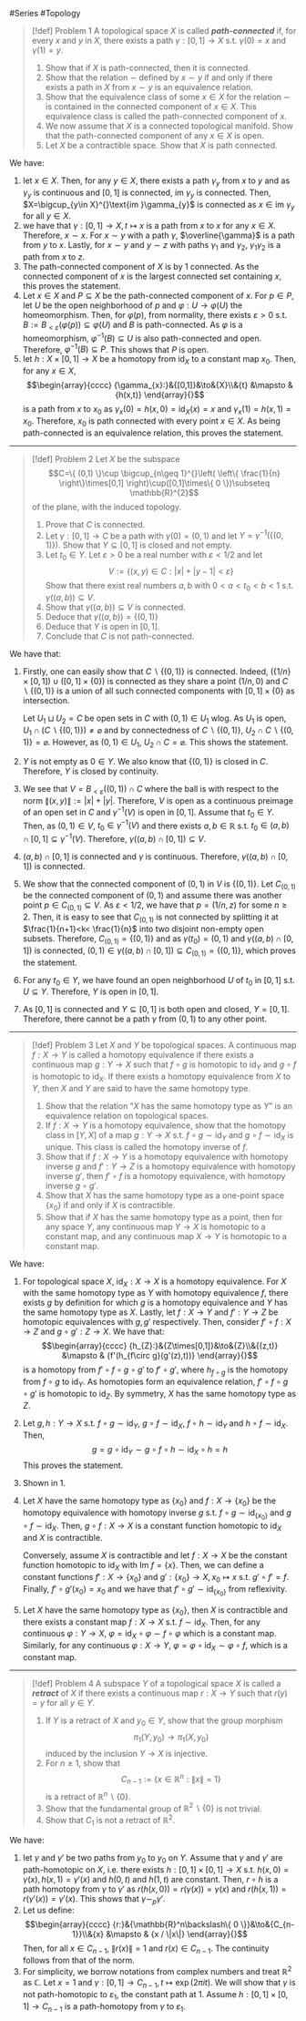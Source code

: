 #Series #Topology 

> [!def] Problem 1
> A topological space $X$ is called ***path-connected*** if, for every $x$ and $y$ in $X$, there exists a path $\gamma:[0,1]\to X$ s.t. $\gamma(0)=x$ and $\gamma(1)=y$.
> 1. Show that if $X$ is path-connected, then it is connected. 
> 2. Show that the relation $\sim$ defined by $x\sim y$ if and only if there exists a path in $X$ from $x\sim y$ is an equivalence relation. 
> 3. Show that the equivalence class of some $x\in X$ for the relation $\sim$ is contained in the connected component of $x\in X$. This equivalence class is called the path-connected component of $x$. 
> 4. We now assume that $X$ is a connected topological manifold. Show that the path-connected component of any $x\in X$ is open. 
> 5. Let $X$ be a contractible space. Show that $X$ is path connected. 

We have:
1. let $x\in X$. Then, for any $y\in X$, there exists a path $\gamma_{y}$ from $x$ to $y$ and as $\gamma_{y}$ is continuous and $[0,1]$ is connected, $\text{im }\gamma_{y}$ is connected. Then, $X=\bigcup_{y\in X}^{}\text{im }\gamma_{y}$ is connected as $x\in \text{im }\gamma_{y}$ for all $y\in X$.
2. we have that $\gamma:[0,1]\to X,t\mapsto x$ is a path from $x$ to $x$ for any $x\in X$. Therefore, $x \sim x$. For $x\sim y$ with a path $\gamma$, $\overline{\gamma}$ is a path from $y$ to $x$. Lastly, for $x\sim y$ and $y\sim z$ with paths $\gamma_{1}$ and $\gamma_{2}$, $\gamma_{1}\gamma_{2}$ is a path from $x$ to $z$.
3. The path-connected component of $X$ is by 1 connected. As the connected component of $x$ is the largest connected set containing $x$, this proves the statement.
4. Let $x\in X$ and $P\subseteq X$ be the path-connected component of $x$. For $p\in P$, let $U$ be the open neighborhood of $p$ and $\varphi:U\to\varphi(U)$ the homeomorphism. Then, for $\varphi(p)$, from normality, there exists $\varepsilon>0$ s.t. $B:=B_{<\varepsilon}(\varphi(p))\subseteq\varphi(U)$ and $B$ is path-connected. As $\varphi$ is a homeomorphism, $\varphi ^{-1}(B)\subseteq U$ is also path-connected and open. Therefore, $\varphi ^{-1}(B)\subseteq P$. This shows that $P$ is open.
5. let $h:X\times[0,1]\to X$ be a homotopy from $\text{id}_{X}$ to a constant map $x_{0}$. Then, for any $x\in X$, $$\begin{array}{cccc} {\gamma_{x}:}&{[0,1]}&\to&{X}\\&{t} &\mapsto & {h(x,t)} \end{array}{}$$is a path from $x$ to $x_{0}$ as $\gamma_{x}(0)=h(x,0)=\text{id}_{X}(x)=x$ and $\gamma_{x}(1)=h(x,1)=x_{0}$. Therefore, $x_{0}$ is path connected with every point $x\in X$. As being path-connected is an equivalence relation, this proves the statement.
---
> [!def] Problem 2
> Let $X$ be the subspace $$C=\{ (0,1) \}\cup \bigcup_{n\geq 1}^{}\left( \left\{  \frac{1}{n}  \right\}\times[0,1] \right)\cup([0,1]\times\{ 0 \})\subseteq \mathbb{R}^{2}$$
> of the plane, with the induced topology. 
> 1. Prove that $C$ is connected. 
> 2. Let $\gamma:[0,1]\to C$ be a path with $\gamma(0)=(0,1)$ and let $Y=\gamma ^{-1}(\{ (0,1) \})$. Show that $Y\subseteq[0,1]$ is closed and not empty. 
> 3. Let $t_{0}\in Y$. Let $\varepsilon>0$ be a real number with $\varepsilon<1/2$ and let $$V:=\{ (x,y)\in C:\left| x \right| +\left| y-1 \right| <\varepsilon \}$$Show that there exist real numbers $a,b$ with $0<a<t_{0}<b<1$ s.t. $\gamma((a,b))\subseteq V$.
> 4. Show that $\gamma((a,b))\subseteq V$ is connected. 
> 5. Deduce that $\gamma((a,b))=\{ (0,1) \}$
> 6. Deduce that $Y$ is open in $[0,1]$. 
> 7. Conclude that $C$ is not path-connected.

We have that:
1. Firstly, one can easily show that $C \backslash \{ (0,1) \}$ is connected. Indeed, $(\{ 1 / n \}\times[0,1])\cup([0,1]\times \{ 0 \})$ is connected as they share a point $(1/n, 0)$ and $C\backslash\{ (0,1) \}$ is a union of all such connected components with $[0,1]\times \{ 0 \}$ as intersection. 
   
   Let $U_{1}\sqcup U_{2}=C$ be open sets in $C$ with $(0,1)\in U_{1}$ wlog. As $U_{1}$ is open, $U_{1}\cap (C \backslash \{ (0,1) \})\neq \varnothing$ and by connectedness of $C \backslash\{ (0,1) \}$, $U_{2}\cap C\backslash\{ (0,1) \}=\varnothing$. However, as $(0,1)\in U_{1}$, $U_{2}\cap C=\varnothing$. This shows the statement.
2. $Y$ is not empty as $0\in Y$. We also know that $\{ (0,1) \}$ is closed in $C$. Therefore, $Y$ is closed by continuity.
3. We see that $V=B_{<\varepsilon}((0,1))\cap C$ where the ball is with respect to the norm $\|(x,y)\|:=\left| x \right|+\left| y \right|$. Therefore, $V$ is open as a continuous preimage of an open set in $C$ and $\gamma ^{-1}(V)$ is open in $[0,1]$. Assume that $t_{0}\in Y$. Then, as $(0,1)\in V$, $t_{0}\in \gamma ^{-1}(V)$ and there exists $a,b\in \mathbb{R}$ s.t. $t_{0}\in(a,b)\cap[0,1]\subseteq \gamma ^{-1}(V)$. Therefore, $\gamma((a,b)\cap[0,1])\subseteq V$.
4. $(a,b)\cap[0,1]$ is connected and $\gamma$ is continuous. Therefore, $\gamma((a,b)\cap[0,1])$ is connected.
5. We show that the connected component of $(0,1)$ in $V$ is $\{ (0,1) \}$. Let $C_{(0,1)}$ be the connected component of $(0,1)$ and assume there was another point $p\in C_{(0,1)}\subseteq V$. As $\varepsilon< 1/2$, we have that $p=(1 / n,z)$ for some $n\geq 2$. Then, it is easy to see that $C_{(0,1)}$ is not connected by splitting it at $\frac{1}{n+1}<k< \frac{1}{n}$ into two disjoint non-empty open subsets. Therefore, $C_{(0,1)}=\{ (0,1) \}$ and as $\gamma(t_{0})=(0,1)$ and $\gamma((a,b)\cap[0,1])$ is connected, $(0,1)\in\gamma((a,b)\cap[0,1])\subseteq C_{(0,1)}=\{ (0,1) \}$, which proves the statement.
6. For any $t_{0}\in Y$, we have found an open neighborhood $U$ of $t_{0}$ in $[0,1]$ s.t. $U\subseteq Y$. Therefore, $Y$ is open in $[0,1]$. 
7. As $[0,1]$ is connected and $Y\subseteq[0,1]$ is both open and closed, $Y=[0,1]$. Therefore, there cannot be a path $\gamma$ from $(0,1)$ to any other point.
---
> [!def] Problem 3
> Let $X$ and $Y$ be topological spaces. A continuous map $f:X\to Y$ is called a homotopy equivalence if there exists a continuous map $g:Y\to X$ such that $f\circ g$ is homotopic to $\text{id}_{Y}$ and $g\circ f$ is homotopic to $\text{id}_{X}$. If there exists a homotopy equivalence from $X$ to $Y$, then $X$ and $Y$ are said to have the same homotopy type.
> 1. Show that the relation ”$X$ has the same homotopy type as $Y$” is an equivalence relation on topological spaces.
> 2. If $f:X\to Y$ is a homotopy equivalence, show that the homotopy class in $[Y,X]$ of a map $g:Y\to X$ s.t. $f\circ g \sim \text{id}_{Y}$ and $g\circ f \sim \text{id}_{X}$ is unique. This class is called the homotopy inverse of $f$.
> 3. Show that if $f:X\to Y$ is a homotopy equivalence with homotopy inverse $g$ and $f':Y\to Z$ is a homotopy equivalence with homotopy inverse $g'$, then $f'\circ f$ is a homotopy equivalence, with homotopy inverse $g\circ g'$.
> 4. Show that $X$ has the same homotopy type as a one-point space $\{ x_{0} \}$ if and only if $X$ is contractible.
> 5. Show that if $X$ has the same homotopy type as a point, then for any space $Y$, any continuous map $Y\to X$ is homotopic to a constant map, and any continuous map $X\to Y$ is homotopic to a constant map.

We have:
1. For topological space $X$, $\text{id}_{X}:X\to X$ is a homotopy equivalence. For $X$ with the same homotopy type as $Y$ with homotopy equivalence $f$, there exists $g$ by definition for which $g$ is a homotopy equivalence and $Y$ has the same homotopy type as $X$. Lastly, let $f:X\to Y$ and $f':Y\to Z$ be homotopic equivalences with $g,g'$ respectively. Then, consider $f'\circ f:X\to Z$ and $g\circ g':Z\to X$. We have that: $$\begin{array}{cccc} {h_{Z}:}&{Z\times[0,1]}&\to&{Z}\\&{(z,t)} &\mapsto & {f'(h_{f\circ g}(g'(z),t))} \end{array}{}$$is a homotopy from $f'\circ f\circ g\circ g'$ to $f'\circ g'$, where $h_{f\circ g}$ is the homotopy from $f\circ g$ to $\text{id}_{Y}$. As homotopies form an equivalence relation, $f'\circ f\circ g\circ g'$ is homotopic to $\text{id}_{Z}$. By symmetry, $X$ has the same homotopy type as $Z$.
2. Let $g,h:Y\to X$ s.t. $f\circ g \sim \text{id}_{Y}$, $g\circ f\sim \text{id}_{X}$, $f\circ h\sim \text{id}_{Y}$ and $h\circ f\sim \text{id}_{X}$. Then, $$g=g\circ \text{id}_{Y}\sim g\circ f\circ h\sim \text{id}_{X}\circ h=h$$This proves the statement.
3. Shown in 1. 
4. Let $X$ have the same homotopy type as $\{ x_{0} \}$ and $f:X\to \{ x_{0} \}$ be the homotopy equivalence with homotopy inverse $g$ s.t. $f \circ g\sim \text{id}_{\{ x_{0} \}}$ and $g\circ f\sim \text{id}_{X}$. Then, $g\circ f:X\to X$ is a constant function homotopic to $\text{id}_{X}$ and $X$ is contractible. 
   
   Conversely, assume $X$ is contractible and let $f:X\to X$ be the constant function homotopic to $\text{id}_{X}$ with $\text{Im }f=\{ x \}$. Then, we can define a constant functions $f':X\to \{ x_{0} \}$ and $g':\{ x_{0} \}\to X, x_{0}\mapsto x$ s.t. $g'\circ f'=f$. Finally, $f'\circ g'(x_{0})=x_{0}$ and we have that $f'\circ g'\sim \text{id}_{\{ x_{0} \}}$ from reflexivity.
5. Let $X$ have the same homotopy type as $\{ x_{0} \}$, then $X$ is contractible and there exists a constant map $f:X\to X$ s.t. $f\sim \text{id}_{X}$. Then, for any continuous $\varphi:Y\to X$, $\varphi=\text{id}_{X}\circ\varphi \sim f\circ\varphi$ which is a constant map. Similarly, for any continuous $\varphi:X\to Y$, $\varphi=\varphi \circ\text{id}_{X}\sim\varphi \circ f$, which is a constant map.
---
> [!def] Problem 4
> A subspace $Y$ of a topological space $X$ is called a ***retract*** of $X$ if there exists a continuous map $r:X\to Y$ such that $r(y)=y$ for all $y\in Y$. 
> 1. If $Y$ is a retract of $X$ and $y_{0}\in Y$, show that the group morphism $$\pi_{1}(Y,y_{0})\to \pi_{1}(X,y_{0})$$induced by the inclusion $Y\to X$ is injective. 
> 2. For $n\geq 1$, show that $$C_{n-1}:=\{ x\in \mathbb{R}^n:\|x\|=1 \}$$is a retract of $\mathbb{R}^n \backslash\{ 0 \}$. 
> 3. Show that the fundamental group of $\mathbb{R}^2\backslash\{ 0 \}$ is not trivial. 
> 4. Show that $C_{1}$ is not a retract of $\mathbb{R}^2$. 

We have:
1. let $\gamma$ and $\gamma'$ be two paths from $y_{0}$ to $y_{0}$ on $Y$. Assume that $\gamma$ and $\gamma'$ are path-homotopic on $X$, i.e. there exists $h:[0,1]\times[0,1]\to X$ s.t. $h(x,0)=\gamma(x), h(x,1)=\gamma'(x)$ and $h(0,t)$ and $h(1,t)$ are constant. Then, $r\circ h$ is a path homotopy from $\gamma$ to $\gamma'$ as $r(h(x,0))=r(\gamma(x))=\gamma(x)$ and $r(h(x,1))=r(\gamma'(x))=\gamma'(x)$. This shows that $\gamma \sim_{p}\gamma'$.
2. Let us define: $$\begin{array}{cccc} {r:}&{\mathbb{R}^n\backslash\{ 0 \}}&\to&{C_{n-1}}\\&{x} &\mapsto & {x / \|x\|} \end{array}{}$$Then, for all $x\in C_{n-1}$, $\|r(x)\|=1$ and $r(x)\in C_{n-1}$. The continuity follows from that of the norm. 
3. For simplicity, we borrow notations from complex numbers and treat $\mathbb{R}^{2}$ as $\mathbb{C}$. Let $x=1$ and $\gamma:[0,1]\to C_{n-1},t\mapsto \exp(2\pi it)$. We will show that $\gamma$ is not path-homotopic to $\varepsilon_{1}$, the constant path at $1$. Assume $h:[0,1]\times[0,1]\to C_{n-1}$ is a path-homotopy from $\gamma$ to $\varepsilon_{1}$. 
